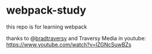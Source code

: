 # webpack-study

this repo is for learning webpack <br>

thanks to @[bradtraversy](https://github.com/bradtraversy) and Traversy Media in youtube: https://www.youtube.com/watch?v=IZGNcSuwBZs
